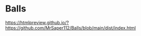 # Balls
https://htmlpreview.github.io/?https://github.com/MrSaper112/Balls/blob/main/dist/index.html
